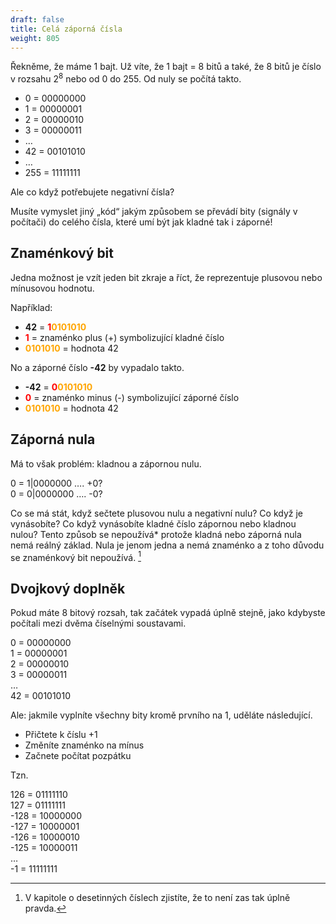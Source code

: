 ```yaml
---
draft: false
title: Celá záporná čísla
weight: 805
---
```


Řekněme, že máme 1 bajt. Už víte, že 1 bajt = 8 bitů a také, že 8 bitů je číslo v rozsahu 2<sup>8</sup> nebo od 0 do 255. Od nuly se počítá takto.

- 0 = 00000000  
- 1 = 00000001  
- 2 = 00000010  
- 3 = 00000011  
- …  
- 42 = 00101010  
- …  
- 255 = 11111111  

Ale co když potřebujete negativní čísla?

Musíte vymyslet jiný „kód“ jakým způsobem se převádí bity (signály v počítači) do celého čísla, které umí být jak kladné tak i záporné!

## Znaménkový bit

Jedna možnost je vzít jeden bit zkraje a říct, že reprezentuje plusovou nebo mínusovou hodnotu. 

Například:
- **42** = <span style="color:red">**1**</span><span style="color:orange">**0101010**</span>  
- <span style="color:red">**1**</span> = znaménko plus (+) symbolizující kladné číslo  
- <span style="color:orange">**0101010**</span> = hodnota 42  

No a záporné číslo **-42** by vypadalo takto.

- **-42** = <span style="color:red">**0**</span><span style="color:orange">**0101010**</span>  
- <span style="color:red">**0**</span> = znaménko minus (-) symbolizující záporné číslo  
- <span style="color:orange">**0101010**</span> = hodnota 42  

## Záporná nula

Má to však problém: kladnou a zápornou nulu.

0 = 1|0000000 …. +0?  
0 = 0|0000000 …. -0?  

Co se má stát, když sečtete plusovou nulu a negativní nulu? Co když je vynásobíte? Co když vynásobíte kladné číslo zápornou nebo kladnou nulou? Tento způsob se nepoužívá* protože kladná nebo záporná nula nemá reálný základ. Nula je jenom jedna a nemá znaménko a z toho důvodu se znaménkový bit nepoužívá. [^p]

## Dvojkový doplněk

Pokud máte 8 bitový rozsah, tak začátek vypadá úplně stejně, jako kdybyste počítali mezi dvěma číselnými soustavami.

0 = 00000000  
1 = 00000001  
2 = 00000010  
3 = 00000011  
…  
42 = 00101010  

Ale: jakmile vyplníte všechny bity kromě prvního na 1, uděláte následující.

- Přičtete k číslu +1
- Změníte znaménko na mínus
- Začnete počítat pozpátku

Tzn.

126 = 01111110  
127 = 01111111  
-128 = 10000000  
-127 = 10000001  
-126 = 10000010  
-125 = 10000011  
…  
-1 = 11111111  

[^p]: V kapitole o desetinných číslech zjistíte, že to není zas tak úplně pravda.